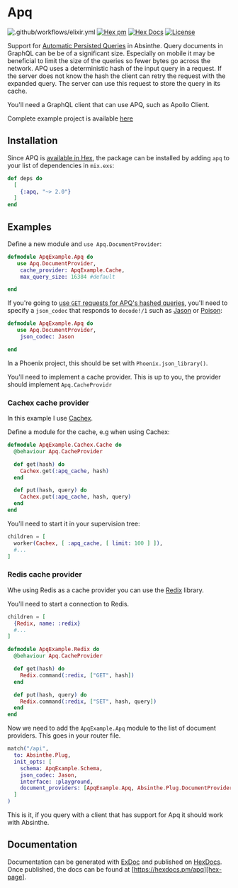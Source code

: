 # Apq

![.github/workflows/elixir.yml](https://github.com/maartenvanvliet/apq/workflows/.github/workflows/elixir.yml/badge.svg) [![Hex pm](http://img.shields.io/hexpm/v/apq.svg?style=flat)][hex-page] [![Hex Docs](https://img.shields.io/badge/hex-docs-9768d1.svg)][apq-hexdocs] [![License](https://img.shields.io/badge/License-MIT-blue.svg)][mit-license]

<!-- MDOC !-->

Support for [Automatic Persisted Queries][apq] in Absinthe. Query documents in GraphQL can be be of a significant size. Especially on mobile it may be beneficial to limit the size of the queries so fewer bytes go across the network. APQ uses a deterministic hash of the input query in a request. If the server does not know the hash the client can retry the request with the expanded query. The server can use this request to store the query in its cache.

You'll need a GraphQL client that can use APQ, such as Apollo Client.

Complete example project is available [here][example-project]

## Installation

Since APQ is [available in Hex][hex-page], the package can be installed
by adding `apq` to your list of dependencies in `mix.exs`:

```elixir
def deps do
  [
    {:apq, "~> 2.0"}
  ]
end
```

## Examples

Define a new module and `use Apq.DocumentProvider`:

```elixir
defmodule ApqExample.Apq do
   use Apq.DocumentProvider,
    cache_provider: ApqExample.Cache,
    max_query_size: 16384 #default

end
```

If you're going to [use `GET` requests for APQ's hashed queries][apq-with-get], you'll need to specify a `json_codec` that responds to `decode!/1` such as [Jason][jason] or [Poison][poison]:

```elixir
defmodule ApqExample.Apq do
   use Apq.DocumentProvider,
    json_codec: Jason

end
```

In a Phoenix project, this should be set with `Phoenix.json_library()`.

You'll need to implement a cache provider. This is up to you, the provider should implement `Apq.CacheProvidr`

### Cachex cache provider

In this example I use [Cachex][cachex].

Define a module for the cache, e.g when using Cachex:

```elixir
defmodule ApqExample.Cachex.Cache do
  @behaviour Apq.CacheProvider

  def get(hash) do
    Cachex.get(:apq_cache, hash)
  end

  def put(hash, query) do
    Cachex.put(:apq_cache, hash, query)
  end
end
```

You'll need to start it in your supervision tree:

```elixir
children = [
  worker(Cachex, [ :apq_cache, [ limit: 100 ] ]),
  #...
]
```

### Redis cache provider

Whe using Redis as a cache provider you can use the [Redix][redix] library.

You'll need to start a connection to Redis.

```elixir
children = [
  {Redix, name: :redix}
  #...
]
```

```elixir
defmodule ApqExample.Redix do
  @behaviour Apq.CacheProvider

  def get(hash) do
    Redix.command(:redix, ["GET", hash])
  end

  def put(hash, query) do
    Redix.command(:redix, ["SET", hash, query])
  end
end
```

Now we need to add the `ApqExample.Apq` module to the list of document providers. This goes in your router file.

```elixir
match("/api",
  to: Absinthe.Plug,
  init_opts: [
    schema: ApqExample.Schema,
    json_codec: Jason,
    interface: :playground,
    document_providers: [ApqExample.Apq, Absinthe.Plug.DocumentProvider.Default]
  ]
)
```

This is it, if you query with a client that has support for Apq it should work with Absinthe.

## Documentation

Documentation can be generated with [ExDoc][exdoc]
and published on [HexDocs][hexdocs]. Once published, the docs can
be found at [https://hexdocs.pm/apq][hex-page].

[apq-hexdocs]: https://hexdocs.pm/apq/readme.html
[apq-with-get]: https://www.apollographql.com/docs/apollo-server/performance/apq/#using-get-requests-with-apq-on-a-cdn
[apq]: https://www.apollographql.com/docs/guides/performance.html#automatic-persisted-queries
[build-status]: https://travis-ci.com/maartenvanvliet/apq
[cachex]: https://github.com/whitfin/cachex
[example-project]: https://github.com/maartenvanvliet/apq_example
[exdoc]: https://github.com/elixir-lang/ex_doc
[hex-page]: https://hex.pm/packages/apq
[hexdocs]: https://hexdocs.pm
[jason]: https://github.com/michalmuskala/jason
[mit-license]: https://opensource.org/licenses/MIT
[poison]: https://github.com/devinus/poison
[redix]: https://github.com/whatyouhide/redix
